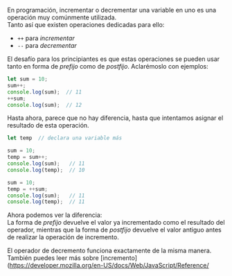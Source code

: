 En programación, incrementar o decrementar una variable en uno es una operación muy comúnmente utilizada.  
Tanto así que existen operaciones dedicadas para ello:  
- `++` para _incrementar_  
- `--` para _decrementar_  

El desafío para los principiantes es que estas operaciones se pueden usar tanto en forma de _prefijo_ como de _postfijo_. Aclarémoslo con ejemplos:

```javascript
let sum = 10;
sum++;
console.log(sum);  // 11
++sum;
console.log(sum);  // 12
```

Hasta ahora, parece que no hay diferencia, hasta que intentamos asignar el resultado de esta operación.

```javascript
let temp  // declara una variable más

sum = 10;
temp = sum++;
console.log(sum);   // 11
console.log(temp);  // 10

sum = 10;
temp = ++sum;
console.log(sum);   // 11
console.log(temp);  // 11
```

Ahora podemos ver la diferencia:  
La forma de _prefijo_ devuelve el valor ya incrementado como el resultado del operador, mientras que la forma de _postfijo_ devuelve el valor antiguo antes de realizar la operación de incremento.

El operador de decremento funciona exactamente de la misma manera.  
También puedes leer más sobre [incremento](https://developer.mozilla.org/en-US/docs/Web/JavaScript/Reference/